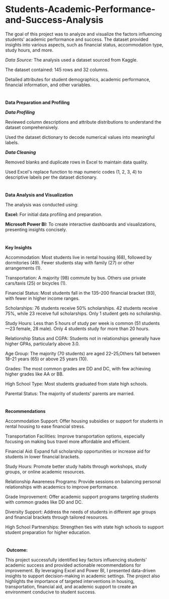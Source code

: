 # Students-Academic-Performance-and-Success-Analysis
The goal of this project was to analyze and visualize the factors influencing students' academic performance and success. The dataset provided insights into various aspects, such as financial status, accommodation type, study hours, and more.  

_Data Source:_ The analysis used a dataset sourced from Kaggle. 

The dataset contained: 145 rows and 32 columns.

Detailed attributes for student demographics, academic performance, financial information, and other variables.
#

**Data Preparation and Profiling**

_**Data Profiling**_

Reviewed column descriptions and attribute distributions to understand the dataset comprehensively.

Used the dataset dictionary to decode numerical values into meaningful labels.

_**Data Cleaning**_

Removed blanks and duplicate rows in Excel to maintain data quality.

Used Excel's replace function to map numeric codes (1, 2, 3, 4) to descriptive labels per the dataset dictionary.
#

**Data Analysis and Visualization**

The analysis was conducted using:

**Excel:** For initial data profiling and preparation.

**Microsoft Power BI:** To create interactive dashboards and visualizations, presenting insights concisely.
#

**Key Insights**

Accommodation: Most students live in rental housing (68), followed by dormitories (49). Fewer students stay with family (27) or other arrangements (1).

Transportation: A majority (98) commute by bus. Others use private cars/taxis (25) or bicycles (1).

Financial Status: Most students fall in the $135–$200 financial bracket (93), with fewer in higher income ranges.

Scholarships: 76 students receive 50% scholarships. 42 students receive 75%, while 23 receive full scholarships. Only 1 student gets no scholarship.

Study Hours: Less than 5 hours of study per week is common (51 students—23 female, 28 male). Only 4 students study for more than 20 hours.

Relationship Status and CGPA: Students not in relationships generally have higher GPAs, particularly above 3.0.

Age Group: The majority (70 students) are aged 22–25,Others fall between 18–21 years (65) or above 25 years (10).

Grades: The most common grades are DD and DC, with few achieving higher grades like AA or BB.

High School Type: Most students graduated from state high schools.

Parental Status: The majority of students' parents are married.
#

**Recommendations**

Accommodation Support: Offer housing subsidies or support for students in rental housing to ease financial stress.

Transportation Facilities: Improve transportation options, especially focusing on making bus travel more affordable and efficient.

Financial Aid: Expand full scholarship opportunities or increase aid for students in lower financial brackets.

Study Hours: Promote better study habits through workshops, study groups, or online academic resources.

Relationship Awareness Programs: Provide sessions on balancing personal relationships with academics to improve performance.

Grade Improvement: Offer academic support programs targeting students with common grades like DD and DC.

Diversity Support: Address the needs of students in different age groups and financial brackets through tailored resources.

High School Partnerships: Strengthen ties with state high schools to support student preparation for higher education.
# 

 **Outcome:**

This project successfully identified key factors influencing students' academic success and provided actionable recommendations for improvement. By leveraging Excel and Power BI, I presented data-driven insights to support decision-making in academic settings. The project also highlights the importance of targeted interventions in housing, transportation, financial aid, and academic support to create an environment conducive to student success.
